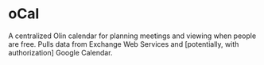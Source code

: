 oCal
====

A centralized Olin calendar for planning meetings and viewing when people are free. Pulls data from Exchange Web Services and [potentially, with authorization] Google Calendar.